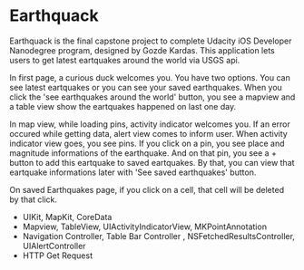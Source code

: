 # Earthquack

Earthquack is the final capstone project to complete Udacity iOS Developer Nanodegree program, designed by Gozde Kardas. This application lets users to get latest eartquakes around the world via USGS api. 

In first page, a curious duck welcomes you. You have two options. You can see latest eartquakes or you can see your saved earthquakes. When you click the 'see earthquakes around the world' button, you see a mapview and a table view show the eartquakes happened on last one day. 

In map view, while loading pins, activity indicator welcomes you. If an error occured while getting data, alert view comes to inform user. When activity indicator view goes, you see pins. If you click on a pin, you see place and magnitude informations of the earthquake. And on that pin, you see a + button to add this eartquake to saved eartquakes. By that, you can view that eartquake informations later with 'See saved earthquakes' button.

On saved Earthquakes page, if you click on a cell, that cell will be deleted by that click.

  - UIKit, MapKit, CoreData
  - Mapview, TableView, UIActivityIndicatorView, MKPointAnnotation
  - Navigation Controller, Table Bar Controller , NSFetchedResultsController, UIAlertController
  - HTTP Get Request


